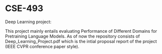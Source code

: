 # CSE-493
Deep Learning project:

This project mainly entails evaluating Performance of Different Domains for Pretraining Language Models. As of now the repository consists of Deep_Learning_Project.pdf which is the intial proposal report of the project (IEEE CVPR conference paper style).
